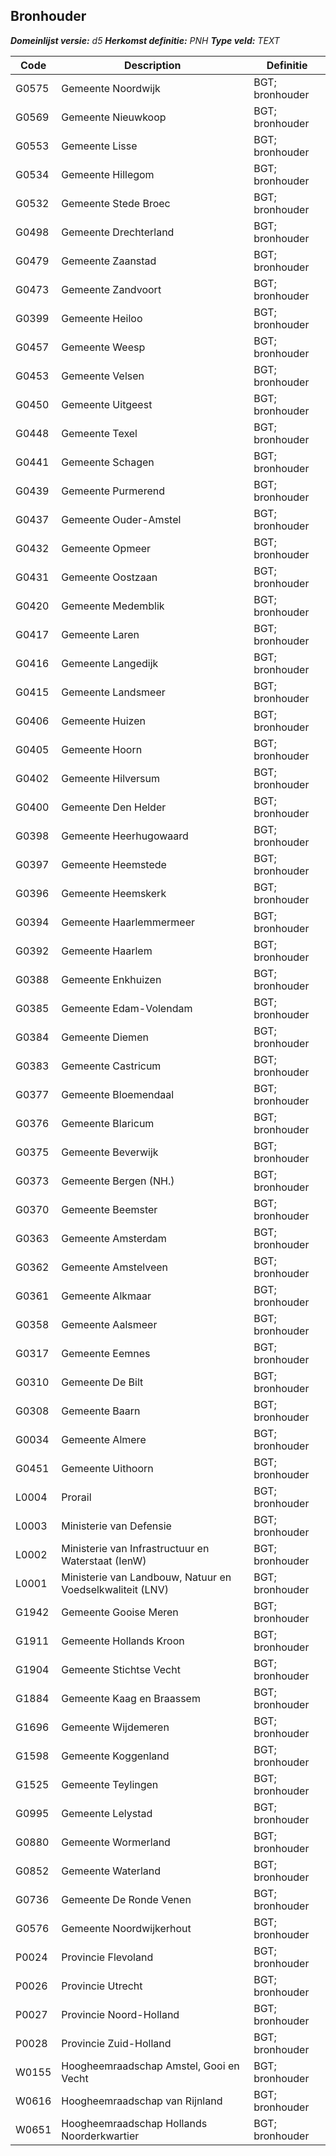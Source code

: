 ﻿## Bronhouder

*__Domeinlijst versie:__ d5*
*__Herkomst definitie:__ PNH*
*__Type veld:__ TEXT*

|__Code__ |__Description__ |__Definitie__	|
|	---	|	---	|   ---	| 
| G0575 | Gemeente Noordwijk | BGT; bronhouder |
| G0569 | Gemeente Nieuwkoop | BGT; bronhouder |
| G0553 | Gemeente Lisse | BGT; bronhouder |
| G0534 | Gemeente Hillegom | BGT; bronhouder |
| G0532 | Gemeente Stede Broec | BGT; bronhouder |
| G0498 | Gemeente Drechterland | BGT; bronhouder |
| G0479 | Gemeente Zaanstad | BGT; bronhouder |
| G0473 | Gemeente Zandvoort | BGT; bronhouder |
| G0399 | Gemeente Heiloo | BGT; bronhouder |
| G0457 | Gemeente Weesp | BGT; bronhouder |
| G0453 | Gemeente Velsen | BGT; bronhouder |
| G0450 | Gemeente Uitgeest | BGT; bronhouder |
| G0448 | Gemeente Texel | BGT; bronhouder |
| G0441 | Gemeente Schagen | BGT; bronhouder |
| G0439 | Gemeente Purmerend | BGT; bronhouder |
| G0437 | Gemeente Ouder-Amstel | BGT; bronhouder |
| G0432 | Gemeente Opmeer | BGT; bronhouder |
| G0431 | Gemeente Oostzaan | BGT; bronhouder |
| G0420 | Gemeente Medemblik | BGT; bronhouder |
| G0417 | Gemeente Laren | BGT; bronhouder |
| G0416 | Gemeente Langedijk | BGT; bronhouder |
| G0415 | Gemeente Landsmeer | BGT; bronhouder |
| G0406 | Gemeente Huizen | BGT; bronhouder |
| G0405 | Gemeente Hoorn | BGT; bronhouder |
| G0402 | Gemeente Hilversum | BGT; bronhouder |
| G0400 | Gemeente Den Helder | BGT; bronhouder |
| G0398 | Gemeente Heerhugowaard | BGT; bronhouder |
| G0397 | Gemeente Heemstede | BGT; bronhouder |
| G0396 | Gemeente Heemskerk | BGT; bronhouder |
| G0394 | Gemeente Haarlemmermeer | BGT; bronhouder |
| G0392 | Gemeente Haarlem | BGT; bronhouder |
| G0388 | Gemeente Enkhuizen | BGT; bronhouder |
| G0385 | Gemeente Edam-Volendam | BGT; bronhouder |
| G0384 | Gemeente Diemen | BGT; bronhouder |
| G0383 | Gemeente Castricum | BGT; bronhouder |
| G0377 | Gemeente Bloemendaal | BGT; bronhouder |
| G0376 | Gemeente Blaricum | BGT; bronhouder |
| G0375 | Gemeente Beverwijk | BGT; bronhouder |
| G0373 | Gemeente Bergen (NH.) | BGT; bronhouder |
| G0370 | Gemeente Beemster | BGT; bronhouder |
| G0363 | Gemeente Amsterdam | BGT; bronhouder |
| G0362 | Gemeente Amstelveen | BGT; bronhouder |
| G0361 | Gemeente Alkmaar | BGT; bronhouder |
| G0358 | Gemeente Aalsmeer | BGT; bronhouder |
| G0317 | Gemeente Eemnes | BGT; bronhouder |
| G0310 | Gemeente De Bilt | BGT; bronhouder |
| G0308 | Gemeente Baarn | BGT; bronhouder |
| G0034 | Gemeente Almere | BGT; bronhouder |
| G0451 | Gemeente Uithoorn | BGT; bronhouder |
| L0004 | Prorail | BGT; bronhouder |
| L0003 | Ministerie van Defensie | BGT; bronhouder |
| L0002 | Ministerie van Infrastructuur en Waterstaat (IenW) | BGT; bronhouder |
| L0001 | Ministerie van Landbouw, Natuur en Voedselkwaliteit (LNV) | BGT; bronhouder |
| G1942 | Gemeente Gooise Meren | BGT; bronhouder |
| G1911 | Gemeente Hollands Kroon | BGT; bronhouder |
| G1904 | Gemeente Stichtse Vecht | BGT; bronhouder |
| G1884 | Gemeente Kaag en Braassem | BGT; bronhouder |
| G1696 | Gemeente Wijdemeren | BGT; bronhouder |
| G1598 | Gemeente Koggenland | BGT; bronhouder |
| G1525 | Gemeente Teylingen | BGT; bronhouder |
| G0995 | Gemeente Lelystad | BGT; bronhouder |
| G0880 | Gemeente Wormerland | BGT; bronhouder |
| G0852 | Gemeente Waterland | BGT; bronhouder |
| G0736 | Gemeente De Ronde Venen | BGT; bronhouder |
| G0576 | Gemeente Noordwijkerhout | BGT; bronhouder |
| P0024 | Provincie Flevoland | BGT; bronhouder |
| P0026 | Provincie Utrecht | BGT; bronhouder |
| P0027 | Provincie Noord-Holland | BGT; bronhouder |
| P0028 | Provincie Zuid-Holland | BGT; bronhouder |
| W0155 | Hoogheemraadschap Amstel, Gooi en Vecht | BGT; bronhouder |
| W0616 | Hoogheemraadschap van Rijnland | BGT; bronhouder |
| W0651 | Hoogheemraadschap Hollands Noorderkwartier | BGT; bronhouder |
